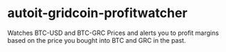 # autoit-gridcoin-profitwatcher
Watches BTC-USD and BTC-GRC Prices and alerts you to profit margins based on the price you bought into BTC and GRC in the past.
